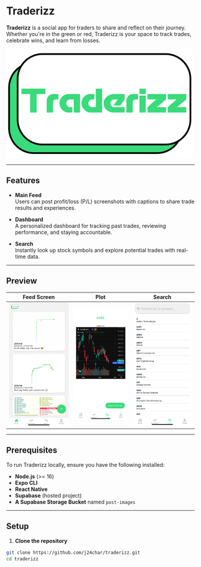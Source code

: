 # Traderizz

**Traderizz** is a social app for traders to share and reflect on their journey. Whether you're in the green or red, Traderizz is your space to track trades, celebrate wins, and learn from losses.

![Traderizz Logo](./assets/logo.png)

---

## Features

- **Main Feed**  
  Users can post profit/loss (P/L) screenshots with captions to share trade results and experiences.

- **Dashboard**  
  A personalized dashboard for tracking past trades, reviewing performance, and staying accountable.

- **Search**  
  Instantly look up stock symbols and explore potential trades with real-time data.

---

## Preview

| Feed Screen | Plot | Search |
|------------|------------|-----------|
| ![Feed](./assets/feed.png) | ![Plot](./assets/plot.png) | ![Search](./assets/search.png) |

---

## Prerequisites

To run Traderizz locally, ensure you have the following installed:

- **Node.js** (>= 16)
- **Expo CLI**
- **React Native**
- **Supabase** (hosted project)
- **A Supabase Storage Bucket** named `post-images`

---

## Setup

1. **Clone the repository**

```bash
git clone https://github.com/j24char/traderizz.git
cd traderizz

